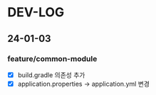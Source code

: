 # DEV-LOG
## 24-01-03
### feature/common-module
- [x] build.gradle 의존성 추가
- [x] application.properties -> application.yml 변경